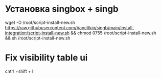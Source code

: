 # Установка singbox + singb
wget -O /root/script-install-new.sh https://raw.githubusercontent.com/Vancltkin/singb/main/install-integration/script-install-new.sh && chmod 0755 /root/script-install-new.sh && sh /root/script-install-new.sh

# Fix visibility table ui
cntrl +shift + I

